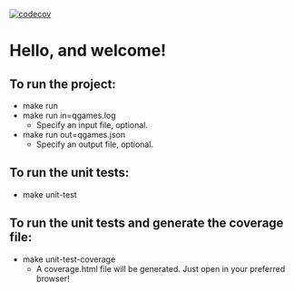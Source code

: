 [![codecov](https://codecov.io/github/hawshinka/cloudwalk_job_test/graph/badge.svg?token=JP9J70NYOP)](https://codecov.io/github/hawshinka/cloudwalk_job_test)

# Hello, and welcome!

## To run the project:
* make run
* make run in=qgames.log
  * Specify an input file, optional.
* make run out=qgames.json 
  * Specify an output file, optional.

## To run the unit tests:
* make unit-test

## To run the unit tests and generate the coverage file:
* make unit-test-coverage
  * A coverage.html file will be generated. Just open in your preferred browser! 
